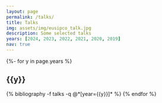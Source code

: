 ```yaml
---
layout: page
permalink: /talks/
title: Talks
img: assets/img/eusipco_talk.jpg
description: Some selected talks
years: [2024, 2023, 2022, 2021, 2020, 2019]
nav: true
---
```


<!-- _pages/publications.md -->
<div class="publications">

{%- for y in page.years %}
  <h2 class="year">{{y}}</h2>
  {% bibliography -f talks -q @*[year={{y}}]* %}
{% endfor %}

</div>
